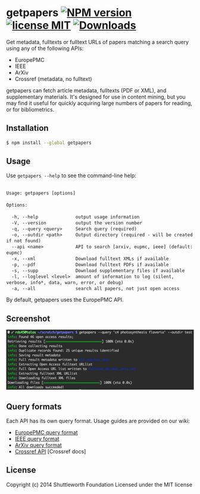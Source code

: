 # getpapers [![NPM version](https://img.shields.io/npm/v/getpapers.svg)][npm] [![license MIT](https://img.shields.io/github/license/contentmine/getpapers.svg)][license] [![Downloads](http://img.shields.io/npm/dm/getpapers.svg)][downloads]

[npm]: https://www.npmjs.com/package/getpapers
[license]: https://github.com/ContentMine/getpapers/blob/master/LICENSE
[downloads]: https://nodei.co/npm/getpapers
Get metadata, fulltexts or fulltext URLs of papers matching a search query using any of the following APIs:

 - EuropePMC
 - IEEE
 - ArXiv
 - Crossref (metadata, no fulltext)

getpapers can fetch article metadata, fulltexts (PDF or XML), and supplementary materials. It's designed for use in content mining, but you may find it useful for quickly acquiring large numbers of papers for reading, or for bibliometrics.

## Installation

```bash
$ npm install --global getpapers
```

## Usage

Use `getpapers --help` to see the command-line help:

```

Usage: getpapers [options]

Options:

  -h, --help              output usage information
  -V, --version           output the version number
  -q, --query <query>     Search query (required)
  -o, --outdir <path>     Output directory (required - will be created if not found)
  --api <name>            API to search [arxiv, eupmc, ieee] (default: eupmc)
  -x, --xml               Download fulltext XMLs if available
  -p, --pdf               Download fulltext PDFs if available
  -s, --supp              Download supplementary files if available
  -l, --loglevel <level>  amount of information to log (silent, verbose, info*, data, warn, error, or debug)
  -a, --all               search all papers, not just open access

```

By default, getpapers uses the EuropePMC API.

## Screenshot

![screenshot](https://raw.githubusercontent.com/ContentMine/getpapers/master/docs/screenshot.png)

## Query formats

Each API has its own query format. Usage guides are provided on our wiki:

- [EuropePMC query format](https://github.com/ContentMine/getpapers/wiki/europepmc-query-format)
- [IEEE query format](https://github.com/ContentMine/getpapers/wiki/ieee-query-format)
- [ArXiv query format](https://github.com/ContentMine/getpapers/wiki/arxiv-query-format)
- [Crossref API](https://github.com/CrossRef/rest-api-doc/blob/master/rest_api.md) [Crossref docs]

## License

Copyright (c) 2014 Shuttleworth Foundation
Licensed under the MIT license
